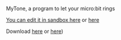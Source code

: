 MyTone, a program to let your micro:bit rings

[You can edit it in sandbox here](https://dobby233liublog.github.io/2018/02/08/MyTone-Editor.html)
or [here](https://makecode.microbit.org/67520-75456-55013-12972)

Download [here](https://pan.baidu.com/s/1smJGq7b) or [here](http://bbs.pvpin.com/uploads/files/1520071939518-microbit-mytone-6.hex))
